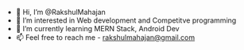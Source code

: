 - 👋 Hi, I’m @RakshulMahajan
- 👀 I’m interested in Web development and Competitve programming
- 🌱 I’m currently learning MERN Stack, Android Dev
- 📫 Feel free to reach me - rakshulmahajan@gmail.com

<!---
RakshulMahajan/RakshulMahajan is a ✨ special ✨ repository because its `README.md` (this file) appears on your GitHub profile.
You can click the Preview link to take a look at your changes.
--->
